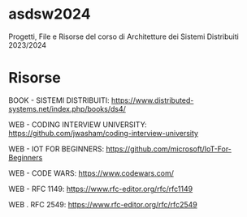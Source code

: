 # asdsw2024
Progetti, File e Risorse del corso di Architetture dei Sistemi Distribuiti 2023/2024

# Risorse

BOOK - SISTEMI DISTRIBUITI: https://www.distributed-systems.net/index.php/books/ds4/

WEB - CODING INTERVIEW UNIVERSITY: https://github.com/jwasham/coding-interview-university

WEB - IOT FOR BEGINNERS: https://github.com/microsoft/IoT-For-Beginners

WEB - CODE WARS: https://www.codewars.com/

WEB - RFC 1149: https://www.rfc-editor.org/rfc/rfc1149

WEB . RFC 2549: https://www.rfc-editor.org/rfc/rfc2549
